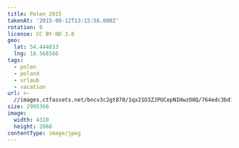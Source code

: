 ```yaml
---
title: Polen 2015
takenAt: '2015-09-12T13:15:56.000Z'
rotation: 0
license: CC BY-ND 3.0
geo:
  lat: 54.444833
  lng: 18.568166
tags:
  - polen
  - poland
  - urlaub
  - vacation
url: >-
  //images.ctfassets.net/bncv3c2gt878/1qx21O3ZJPUCepNIHwzO8Q/764edc3bd14ba2b772d0b7bc00db2273/polen-2015_25324971424_o
size: 2995366
image:
  width: 4310
  height: 2868
contentType: image/jpeg
---
```


